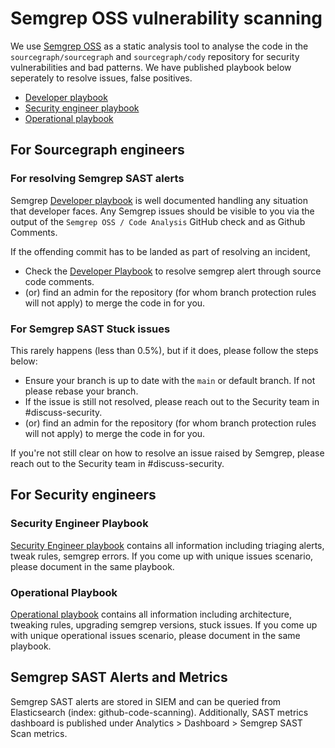 # Semgrep OSS vulnerability scanning

We use [Semgrep OSS](https://semgrep.dev) as a static analysis tool to analyse the code in the
`sourcegraph/sourcegraph` and `sourcegraph/cody` repository for security vulnerabilities
and bad patterns. We have published playbook below seperately to resolve issues, false positives.

- [Developer playbook](https://github.com/sourcegraph/infrastructure/tree/main/security/tooling/sast/playbook)
- [Security engineer playbook](https://github.com/sourcegraph/infrastructure/blob/main/security/tooling/sast/playbook/security-engineers-playbook.md)
- [Operational playbook](https://github.com/sourcegraph/infrastructure/blob/main/security/tooling/sast/playbook/operational-playbook.md)

## For Sourcegraph engineers

### For resolving Semgrep SAST alerts

Semgrep [Developer playbook](https://github.com/sourcegraph/infrastructure/tree/main/security/tooling/sast/playbook) is well documented handling any situation that developer faces.
Any Semgrep issues should be visible to you via the output of the `Semgrep OSS /
Code Analysis` GitHub check and as Github Comments.

If the offending commit has to be landed as part of resolving an incident,

- Check the [Developer Playbook](https://github.com/sourcegraph/infrastructure/tree/main/security/tooling/sast/playbook) to resolve semgrep alert through source code comments.
- (or) find an admin for the repository (for whom branch protection rules will not apply) to
  merge the code in for you.

### For Semgrep SAST Stuck issues

This rarely happens (less than 0.5%), but if it does, please follow the steps below:

- Ensure your branch is up to date with the `main` or default branch. If not please rebase your branch.
- If the issue is still not resolved, please reach out to the Security team in #discuss-security.
- (or) find an admin for the repository (for whom branch protection rules will not apply) to
  merge the code in for you.

If you're not still clear on how to resolve an issue raised by Semgrep, please reach out
to the Security team in #discuss-security.

## For Security engineers

### Security Engineer Playbook

[Security Engineer playbook](https://github.com/sourcegraph/infrastructure/blob/main/security/tooling/sast/playbook/security-engineers-playbook.md) contains all information including triaging alerts, tweak rules, semgrep errors.
If you come up with unique issues scenario, please document in the same playbook.

### Operational Playbook

[Operational playbook](https://github.com/sourcegraph/infrastructure/blob/main/security/tooling/sast/playbook/operational-playbook.md) contains all information including architecture, tweaking rules, upgrading
semgrep versions, stuck issues. If you come up with unique operational issues scenario, please document
in the same playbook.

## Semgrep SAST Alerts and Metrics

Semgrep SAST alerts are stored in SIEM and can be queried from Elasticsearch (index: github-code-scanning).
Additionally, SAST metrics dashboard is published under Analytics > Dashboard > Semgrep SAST Scan metrics.
